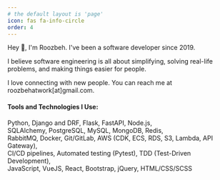 ```yaml
---
# the default layout is 'page'
icon: fas fa-info-circle
order: 4
---
```


Hey 👋, I'm Roozbeh. I've been a software developer since 2019.

I believe software engineering is all about simplifying,
solving real-life problems,
and making things easier for people. 

I love connecting with new people. You can reach me at roozbehatwork[at]gmail.com.


#### Tools and Technologies I Use:

Python, Django and DRF, Flask, FastAPI, Node.js,<br/>
SQLAlchemy, PostgreSQL, MySQL, MongoDB, Redis,<br/>
RabbitMQ, Docker, Git/GitLab, AWS (CDK, ECS, RDS, S3, Lambda, API Gateway),<br/>
CI/CD pipelines, Automated testing (Pytest), TDD (Test-Driven Development),<br/>
JavaScript, VueJS, React, Bootstrap, jQuery, HTML/CSS/SCSS



